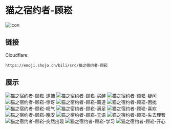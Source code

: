 # 猫之宿约者-顾崧
![icon](https://emoji.shojo.cn/bili/src/猫之宿约者-顾崧/icon.png)
## 链接
Cloudflare:
```
https://emoji.shojo.cn/bili/src/猫之宿约者-顾崧
```
## 展示
![猫之宿约者-顾崧-逮捕](https://emoji.shojo.cn/bili/src/猫之宿约者-顾崧/猫之宿约者-顾崧-逮捕.png)
![猫之宿约者-顾崧-买醉](https://emoji.shojo.cn/bili/src/猫之宿约者-顾崧/猫之宿约者-顾崧-买醉.png)
![猫之宿约者-顾崧-疑问](https://emoji.shojo.cn/bili/src/猫之宿约者-顾崧/猫之宿约者-顾崧-疑问.png)
![猫之宿约者-顾崧-惊讶](https://emoji.shojo.cn/bili/src/猫之宿约者-顾崧/猫之宿约者-顾崧-惊讶.png)
![猫之宿约者-顾崧-霸道](https://emoji.shojo.cn/bili/src/猫之宿约者-顾崧/猫之宿约者-顾崧-霸道.png)
![猫之宿约者-顾崧-困扰](https://emoji.shojo.cn/bili/src/猫之宿约者-顾崧/猫之宿约者-顾崧-困扰.png)
![猫之宿约者-顾崧-叹气](https://emoji.shojo.cn/bili/src/猫之宿约者-顾崧/猫之宿约者-顾崧-叹气.png)
![猫之宿约者-顾崧-满足](https://emoji.shojo.cn/bili/src/猫之宿约者-顾崧/猫之宿约者-顾崧-满足.png)
![猫之宿约者-顾崧-喜欢](https://emoji.shojo.cn/bili/src/猫之宿约者-顾崧/猫之宿约者-顾崧-喜欢.png)
![猫之宿约者-顾崧-晚安](https://emoji.shojo.cn/bili/src/猫之宿约者-顾崧/猫之宿约者-顾崧-晚安.png)
![猫之宿约者-顾崧-无语](https://emoji.shojo.cn/bili/src/猫之宿约者-顾崧/猫之宿约者-顾崧-无语.png)
![猫之宿约者-顾崧-失去理智](https://emoji.shojo.cn/bili/src/猫之宿约者-顾崧/猫之宿约者-顾崧-失去理智.png)
![猫之宿约者-顾崧-突然出现](https://emoji.shojo.cn/bili/src/猫之宿约者-顾崧/猫之宿约者-顾崧-突然出现.png)
![猫之宿约者-顾崧-学习](https://emoji.shojo.cn/bili/src/猫之宿约者-顾崧/猫之宿约者-顾崧-学习.png)
![猫之宿约者-顾崧-开心](https://emoji.shojo.cn/bili/src/猫之宿约者-顾崧/猫之宿约者-顾崧-开心.png)

